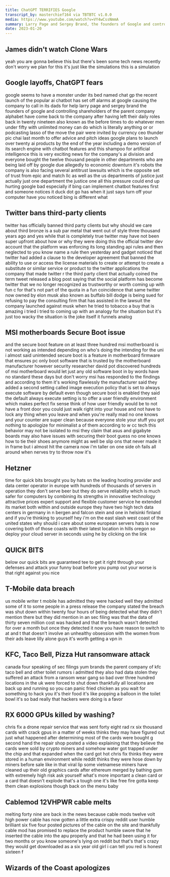 ```yaml
---
title: ChatGPT TERRIFIES Google
transcript_by: masterchief164 via TBTBTC v1.0.0
media: https://www.youtube.com/watch?v=VY4wCssNmmA
summary: Larry Page and Sergey Brand, the founders of Google and controlling shareholders of the parent company alphabet have come back to the company. Google plans to launch over twenty Ai products by the end of the year, including a demo version of its search engine with chatbot features. W cc tech claims Asus and gigabyte boards may also have issues with securing their boot. Us Mobile writer T Mobile has admitted they were hacked. Yum brands, the parent company of Kfc, Taco bell and other toilet rumors, also had data stolen. Reddit user humble brilliant six five four posted pictures of the cable on the site. Cable Mod has promised to replace the product. Wizard of the coast have finally apologized for trying to release a new worst version of the current open gaming license.
date: 2023-01-20
---
```




## James didn't watch Clone Wars

yeah you are gonna believe this but there's been some tech news recently don't worry we plan for this it's just like the simulations this is a simulation 

## Google layoffs, ChatGPT fears

google seems to have a monster under its bed named chat gp the recent launch of the popular ai chatbot has set off alarms at google causing the company to call in its dads for help larry page and sergey brand the founders of google and controlling shareholders of the parent company alphabet have come back to the company after having left their daily roles back in twenty nineteen also known as the before times to do whatever men under fifty with unlimited money can do which is literally anything or or podcasting lasso of the move the pair were invited by currency ceo thunder pic chai last month to offer advice and pitch ideas google plans to launch over twenty ai products by the end of the year including a demo version of its search engine with chatbot features and this shampoo for artificial intelligence this is very exciting news for the company's ai division and everyone bought the twelve thousand people in other departments who are being laid off by google due allegedly to economic downturn it's robots the company is also facing several antitrust lawsuits which is the opposite set of trust from epic and match llc as well as the us departments of justice just actually just one department the justice one all this pressure could end up hurting google bad especially if bing can implement chatbot features first and someone notices it duck dot go has when it just says turn off your computer have you noticed bing is different what 

## Twitter bans third-party clients

twitter has officially banned third party clients but why should we care about third bronze is a sub par metal that went out of style three thousand years ago and yes while that is completely true twitter may have not been super upfront about how or why they were doing this the official twitter dev account that the platform was enforcing its long standing api rules and then neglected to you know name a rule then yesterday and gadget noticed that twitter had added a clause to the developer agreement that banned the ability to use or access the license materials to create or attempt to create a substitute or similar service or product to the twitter applications the company that made twitter r the third party client that actually coined the term tweet released a blog post saying that the social platform has become twitter that we no longer recognized as trustworthy or worth coming up with fun c for that's not part of the quota in a fun coincidence that same twitter now owned by elon musk also known as buffalo bill dodge is being sued for refusing to pay the consulting firm that has assisted in the lawsuit the company launched against musk when he tried to tobacco a buy that is amazing i tried i tried to coming up with an analogy for the situation but it's just too wacky the situation is the joke itself it funnels analog 

## MSI motherboards Secure Boot issue

and the secure boot feature on at least three hundred msi motherboard is not working as intended depending on who's doing the intending for the uni i almost said unintended secure boot is a feature in motherboard firmware that ensures pc only boot software that is trusted by the motherboard manufacturer however security researcher david pot discovered hundreds of msi motherboard would let just any old software boot in by words have no standard these days but don't worry msi has responded to the findings and according to them it's working flawlessly the manufacturer said they added a second setting called image execution policy that is set to always execute software by default even though secure boot is enabled they said the default always execute setting is to offer a user friendly environment which makes perfect fix sense think of how user friendly would be to not have a front door you could just walk right into your house and not have to lock any thing when you leave and when you're really mad no one knows and your counter are super clean because everyone stole your stuff you got nothing to apologize for minimalist a of them according to w cc tech this behavior may not be isolated to msi they claim that asus and gigabyte boards may also have issues with securing their boot guess no one knows how to tie their shoes anymore might as well be slip ons that never made it in frame but i almost hit the camera now i'm taller on one side oh fails all around when nerves try to throw now it's 

## Hetzner

time for quick bits brought you by hats sn the leading hosting provider and data center operator in europe with hundreds of thousands of servers in operation they don't serve beer but they do serve reliability which is much safer for computers by combining its strengths in innovative technology attractive prices expert support and flexible customer service he extended its market both within and outside europe they have two high tech data centers in germany in n bergen and falcon stein and one in helsinki finland and if you're thinking to yourself hey i'm on the east slash west coast of the united states why should i care about some european servers hats is now covering both of those coasts with their latest location in hills oregon so deploy your cloud server in seconds using he by clicking on the link 

## QUICK BITS

below our quick bits are guaranteed tee to get it right through your defenses and attack your funny boat before you pump out your worse is that right against you nice 

## T-Mobile data breach

us mobile writer t mobile has admitted they were hacked well they admitted some of it to some people in a press release the company stated the breach was shut down within twenty four hours of being detected what they didn't mention there but they did mention in an sec filing was that the data of thirty seven million cost was hacked and that the breach wasn't detected for over a month but once they detected it now you have reason to switch to at and t that doesn't involve an unhealthy obsession with the women from their ads leave lilly alone guys it's worth getting a vpn in 

## KFC, Taco Bell, Pizza Hut ransomware attack

canada four speaking of sec filings yum brands the parent company of kfc taco bell and other toilet rumors i admitted they also had data stolen they suffered an attack from a ransom wear gang so bad over three hundred locations in the uk were forced to shut down thankfully all locations are back up and running so you can panic fried chicken as you wait for something to hack you it's their food it's like popping a balloon in the toilet bowl it's so bad really that hackers were doing is a favor 

## RX 6000 GPUs killed by washing?

chris fix a drone repair service that was sent forty eight rad rx six thousand cards with crack gpus in a matter of weeks thinks they may have figured out just what happened after determining most of the cards were bought g second hand the repair shop posted a video explaining that they believe the cards were sold by crypto miners and somehow water got trapped under the chip and that expanded when the card got hot chris fix thinks they were stored in a human environment while reddit thinks they were hose down by miners before sale like in that viral lip some vietnamese miners have cleaned up their old graphics cards after ethereum merged by bathing gum with extremely high risk ask yourself what's more important a clean card or a card that doesn't explode that's a tough one it's like free fire gotta keep them clean explosions though back on the menu baby 

## Cablemod 12VHPWR cable melts

melting forty nine are back in the news because cable mods twelve volt high power cable has now gotten a little extra crispy reddit user humble brilliant six five four posted pictures of the cable on the site and thankfully cable mod has promised to replace the product humble swore that he inserted the cable into the apu properly and that he had been using it for two months or you know someone's lying on reddit but that's that's crazy they would get downloaded as a six year old girl i can tell you red is honest sixteen f 

## Wizards of the Coast apologizes


